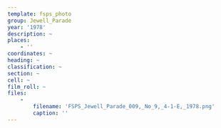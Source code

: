 ```yaml
---
template: fsps_photo
group: Jewell_Parade
year: '1978'
description: ~
places:
    - ''
coordinates: ~
heading: ~
classification: ~
section: ~
cell: ~
film_roll: ~
files:
    -
        filename: 'FSPS_Jewell_Parade_009,_No_9,_4-1-E,_1978.png'
        caption: ''
---
```

